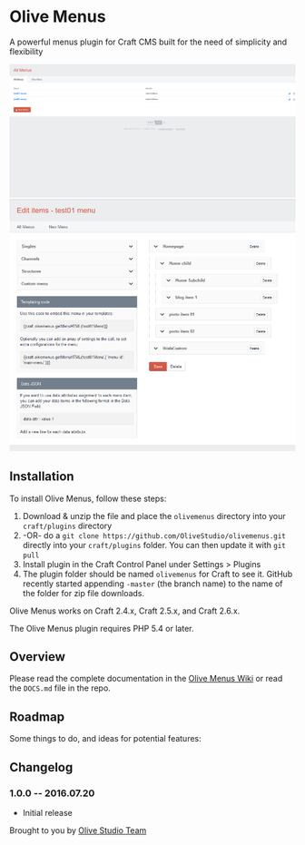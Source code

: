 # Olive Menus
A powerful menus plugin for Craft CMS built for the need of simplicity and flexibility

![Screenshot](resources/screenshots/olivemenus01.png)
![Screenshot](resources/screenshots/olivemenus02.png)

## Installation

To install Olive Menus, follow these steps:

1. Download & unzip the file and place the `olivemenus` directory into your `craft/plugins` directory
2.  -OR- do a `git clone https://github.com/OliveStudio/olivemenus.git` directly into your `craft/plugins` folder.  You can then update it with `git pull`
4. Install plugin in the Craft Control Panel under Settings > Plugins
5. The plugin folder should be named `olivemenus` for Craft to see it.  GitHub recently started appending `-master` (the branch name) to the name of the folder for zip file downloads.

Olive Menus works on Craft 2.4.x, Craft 2.5.x, and Craft 2.6.x.


The Olive Menus plugin requires PHP 5.4 or later.

## Overview

Please read the complete documentation in the [Olive Menus Wiki](https://github.com/OliveStudio/olivemenus/wiki) or read the `DOCS.md` file in the repo.

## Roadmap

Some things to do, and ideas for potential features:

## Changelog

### 1.0.0 -- 2016.07.20

* Initial release

Brought to you by [Olive Studio Team](http://www.olivestudio.net)

